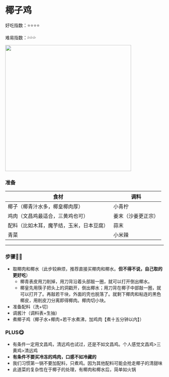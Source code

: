 # 椰子鸡

好吃指数：⭐⭐⭐⭐

难易指数：💦💦💦

<img src="http://cdn.huangxindi.com/img/yeziji.jpg" width="400px" align=center/>

### 准备

| 食材                                     | 调料               |
| ---------------------------------------- | ------------------ |
| 椰子（椰青汁水多，椰皇椰肉厚）           | 小青柠             |
| 鸡肉（文昌鸡最适合，三黄鸡也可）         | 姜末（沙姜更正宗） |
| 配料（比如木耳，魔芋结，玉米，日本豆腐） | 蒜末               |
| 青菜                                     | 小米辣             |



---

### 步骤👩‍🍳

* 取椰肉和椰水（此步较麻烦，推荐直接买椰肉和椰水。**但不得不说，自己取的更好吃**）
  * 椰青表皮用刀削掉，用刀背沿着头部敲一圈，就可以打开倒出椰水。
  * 椰皇先用筷子把头上的洞戳开，倒出椰水；用刀背在椰子中部敲一圈，就可以打开了。再敲若干块，外面的壳也脱落了。就剩下椰肉和粘连的黑色椰皮，用削皮刀分离即得椰肉。椰肉切小块。
* 准备配料（洗+切）
* 调酱汁（调料表+生抽）
* 煮椰子鸡（椰子水+椰肉+若干水煮沸，加鸡肉【煮十五分钟以内】）


### PLUS😋

* 有条件一定用文昌鸡，清远鸡也试过，还是不如文昌鸡。个人感觉文昌鸡>三黄鸡>清远鸡
* **有条件不要买冷冻的鸡肉，口感不如冷藏的**
* 我们习惯第一锅不要加配料，只煮鸡。因为其他配料可能会抢走椰子的清甜味
* 此道菜的复杂性在于椰子的处理，有椰肉和椰水后，简单如火锅



